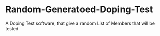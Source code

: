 # Random-Generatoed-Doping-Test
A Doping Test software, that give a random List of Members that will be tested
